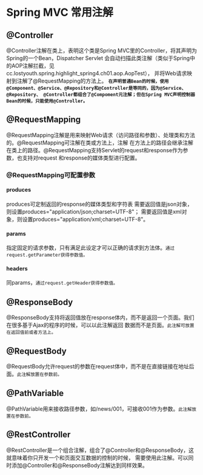 # Spring MVC 常用注解
## @Controller
@Controller注解在类上，表明这个类是Spring MVC里的Controller，将其声明为Spring的一个Bean，Dispatcher Servlet
会自动扫描此类注解（类似于Spring中的AOP注解拦截，见cc.lostyouth.spring.highlight_spring4.ch01.aop.AopTest），
并将Web请求映射到注解了@RequestMapping的方法上。
**`在声明普通Bean的时候，使用@Component、@Service、@Repository和@Controller是等同的，因为@Service、@Repository、
@Controller都组合了@Compoment元注解；但在Spring MVC声明控制器Bean的时候，只能使用@Controller。`**

## @RequestMapping
@RequestMapping注解是用来映射Web请求（访问路径和参数）、处理类和方法的。@RequestMapping可注解在类或方法上，注解
在方法上的路径会继承注解在类上的路径。@RequestMapping支持Servlet的request和response作为参数，也支持对request
和response的媒体类型进行配置。
### @RequestMapping可配置参数
#### produces
produces可定制返回的response的媒体类型和字符表
需要返回值是json对象，则设置produces="application/json;charset=UTF-8"；
需要返回值是xml对象，则设置produces="application/xml;charset=UTF-8"。

#### params
指定固定的请求参数，只有满足此设定才可以正确的请求到方法体。`通过request.getParameter获得参数值。`

#### headers
同params，`通过request.getHeader获得参数值。`

## @ResponseBody
@ResponseBody支持将返回值放在response体内，而不是返回一个页面。我们在很多基于Ajax的程序的时候，可以以此注解返回
数据而不是页面。`此注解可放置在返回值前或者方法上。`

## @RequestBody
@RequestBody允许request的参数在request体中，而不是在直接链接在地址后面。`此注解放置在参数前。`

## @PathVariable
@PathVariable用来接收路径参数，如/news/001，可接收001作为参数。`此注解放置在参数前。`

## @RestController
@RestController是一个组合注解，组合了@Controller和@ResponseBody，这就意味着你只开发一个和页面交互数据的控制的时候，
需要使用此注解。可以同时添加@Controller和@ResponseBody注解达到同样效果。
